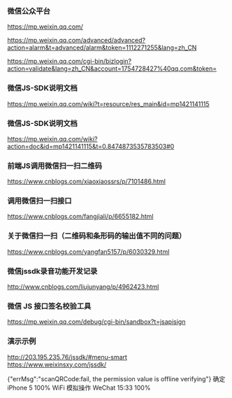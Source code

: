 ### 微信公众平台
https://mp.weixin.qq.com/

https://mp.weixin.qq.com/advanced/advanced?action=alarm&t=advanced/alarm&token=1112271255&lang=zh_CN

https://mp.weixin.qq.com/cgi-bin/bizlogin?action=validate&lang=zh_CN&account=1754728427%40qq.com&token=


### 微信JS-SDK说明文档
https://mp.weixin.qq.com/wiki?t=resource/res_main&id=mp1421141115

### 微信JS-SDK说明文档
https://mp.weixin.qq.com/wiki?action=doc&id=mp1421141115&t=0.8474873535783503#0

### 前端JS调用微信扫一扫二维码
https://www.cnblogs.com/xiaoxiaossrs/p/7101486.html

### 调用微信扫一扫接口
https://www.cnblogs.com/fangjiali/p/6655182.html

### 关于微信扫一扫（二维码和条形码的输出值不同的问题）
https://www.cnblogs.com/yangfan5157/p/6030329.html

### 微信jssdk录音功能开发记录
http://www.cnblogs.com/liujunyang/p/4962423.html

### 微信 JS 接口签名校验工具
https://mp.weixin.qq.com/debug/cgi-bin/sandbox?t=jsapisign


### 演示示例
http://203.195.235.76/jssdk/#menu-smart
https://www.weixinsxy.com/jssdk/

    

{"errMsg":"scanQRCode:fail, the permission value is offline verifying"}
确定
iPhone 5
100%
WiFi
模拟操作
 WeChat
15:33
100%


